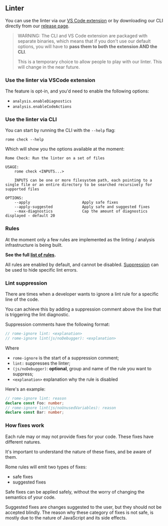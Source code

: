 ## Linter

You can use the linter via our [VS Code extension] or by downloading our CLI directly from our [release page].

> WARNING: The CLI and VS Code extension are packaged with separate binaries, which means that if you don't
> use our default options, you will have to **pass them to both the extension AND the CLI**.
>
> This is a temporary choice to allow people to play with our linter. This will change in the near future.


### Use the linter via VSCode extension

The feature is opt-in, and you'd need to enable the following options:
- `analysis.enableDiagnostics` 
- `analysis.enableCodeActions` 

### Use the linter via CLI

You can start by running the CLI with the `--help` flag:

```shell
rome check --help
```

Which will show you the options available at the moment:

```shell
Rome Check: Run the linter on a set of files

USAGE:
    rome check <INPUTS...>

    INPUTS can be one or more filesystem path, each pointing to a single file or an entire directory to be searched recursively for supported files

OPTIONS:
    --apply                       Apply safe fixes
    --apply-suggested             Apply safe and suggested fixes
    --max-diagnostics             Cap the amount of diagnostics displayed - default 20

```

### Rules

At the moment only a few rules are implemented as the linting / analysis infrastructure is being built.

**See the full [list of rules](/docs/lint/rules).**

All rules are enabled by default, and cannot be disabled. [Suppression](#lint-suppression) can be used to hide specific lint errors.


[VS Code extension]: https://marketplace.visualstudio.com/items?itemName=rome.rome
[release page]: https://github.com/rome/tools/releases


### Lint suppression

There are times when a developer wants to ignore a lint rule for a specific line of the code.

You can achieve this by adding a suppression comment above the line that is triggering the lint diagnostic.

Suppression comments have the following format:

```js
// rome-ignore lint: <explanation>
// rome-ignore lint(js/noDebugger): <explanation>
```

Where
- `rome-ignore` is the start of a suppression comment;
- `lint:` suppresses the linter;
- `(js/noDebugger)`: **optional**, group and name of the rule you want to suppress;
- `<explanation>` explanation why the rule is disabled

Here's an example:

```ts
// rome-ignore lint: reason
declare const Foo: number;
// rome-ignore lint(js/noUnusedVariables): reason
declare const Bar: number;
```


### How fixes work

Each rule may or may not provide fixes for your code. These fixes have different natures.

It's important to understand the nature of these fixes, and be aware of them.

Rome rules will emit two types of fixes:
- safe fixes
- suggested fixes

Safe fixes can be applied safely, without the worry of changing the semantics of your code. 

Suggested fixes are changes suggested to the user, but they should not be accepted blindly. The reason
why these category of fixes is not safe, is mostly due to the nature of JavaScript and its side effects.
